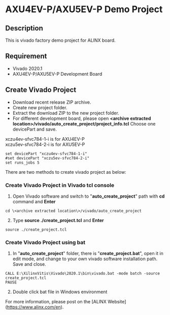 # AXU4EV-P/AXU5EV-P Demo Project
## Description
This is vivado factory demo project for ALINX board.
## Requirement
* Vivado 2020.1
* AXU4EV-P/AXU5EV-P Development Board
## Create Vivado Project
* Download recent release ZIP archive.
* Create new project folder.
* Extract the download ZIP to the new project folder.
* For different development board, please open **\<archive extracted location\>/vivado/auto_create_project/project_info.tcl**
Choose one devicePart and save.

xczu4ev-sfvc784-1-i is for AXU4EV-P  
xczu5ev-sfvc784-2-i is for AXU5EV-P  
```
set devicePart "xczu4ev-sfvc784-1-i"
#set devicePart "xczu5ev-sfvc784-2-i"
set runs_jobs 5
```

There are two methods to create vivado project as below:
### Create Vivado Project in Vivado tcl console
1. Open Vivado software and switch to "**auto_create_project**" path with **cd** command and **Enter**
```
cd \<archive extracted location\>/vivado/auto_create_project
```
2. Type **source ./create_project.tcl** and **Enter**
```
source ./create_project.tcl
```

### Create Vivado Project using bat
1. In "**auto_create_project**" folder, there is "**create_project.bat**", open it in edit mode, and change to your own vivado software installation path. Save and close.
```
CALL E:\XilinxVitis\Vivado\2020.1\bin\vivado.bat -mode batch -source create_project.tcl
PAUSE
```
2. Double click bat file in Windows environment


For more information, please post on the [ALINX Website] (https://www.alinx.com/en).